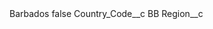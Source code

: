 <?xml version="1.0" encoding="UTF-8"?>
<CustomMetadata xmlns="http://soap.sforce.com/2006/04/metadata" xmlns:xsi="http://www.w3.org/2001/XMLSchema-instance" xmlns:xsd="http://www.w3.org/2001/XMLSchema">
    <label>Barbados</label>
    <protected>false</protected>
    <values>
        <field>Country_Code__c</field>
        <value xsi:type="xsd:string">BB</value>
    </values>
    <values>
        <field>Region__c</field>
        <value xsi:nil="true"/>
    </values>
</CustomMetadata>
